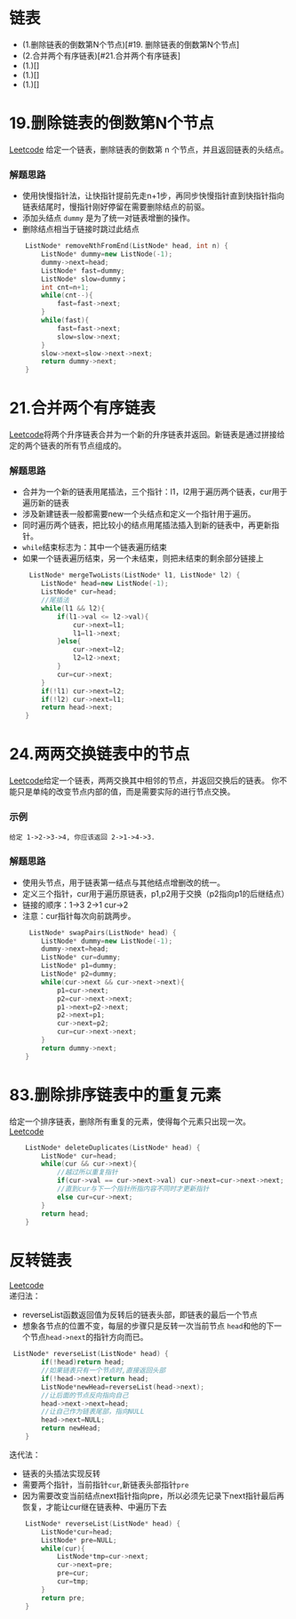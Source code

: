 链表  
=========
* (1.删除链表的倒数第N个节点)[#19. 删除链表的倒数第N个节点]
* (2.合并两个有序链表)[#21.合并两个有序链表]
* (1.)[]
* (1.)[]
* (1.)[]

19.删除链表的倒数第N个节点
====================
[Leetcode](https://leetcode-cn.com/problems/remove-nth-node-from-end-of-list/)  给定一个链表，删除链表的倒数第 n 个节点，并且返回链表的头结点。
### 解题思路
* 使用快慢指针法，让快指针提前先走n+1步，再同步快慢指针直到快指针指向链表结尾时，慢指针刚好停留在需要删除结点的前驱。
* 添加头结点 `dummy` 是为了统一对链表增删的操作。
* 删除结点相当于链接时跳过此结点
```cpp
    ListNode* removeNthFromEnd(ListNode* head, int n) {
        ListNode* dummy=new ListNode(-1);
        dummy->next=head;
        ListNode* fast=dummy;
        ListNode* slow=dummy；
        int cnt=n+1;
        while(cnt--){
            fast=fast->next;
        }
        while(fast){
            fast=fast->next;
            slow=slow->next;
        }
        slow->next=slow->next->next;
        return dummy->next;
    }
```
21.合并两个有序链表
==============
[Leetcode](https://leetcode-cn.com/problems/merge-two-sorted-lists/)将两个升序链表合并为一个新的升序链表并返回。新链表是通过拼接给定的两个链表的所有节点组成的。
### 解题思路
* 合并为一个新的链表用尾插法，三个指针：l1，l2用于遍历两个链表，cur用于遍历新的链表
* 涉及新建链表一般都需要new一个头结点和定义一个指针用于遍历。
* 同时遍历两个链表，把比较小的结点用尾插法插入到新的链表中，再更新指针。
*  `while`结束标志为：其中一个链表遍历结束
* 如果一个链表遍历结束，另一个未结束，则把未结束的剩余部分链接上
```cpp
     ListNode* mergeTwoLists(ListNode* l1, ListNode* l2) {
        ListNode* head=new ListNode(-1);
        ListNode* cur=head;
        //尾插法
        while(l1 && l2){
            if(l1->val <= l2->val){
                cur->next=l1;
                l1=l1->next;
            }else{
                cur->next=l2;
                l2=l2->next;
            }
            cur=cur->next;
        }
        if(!l1) cur->next=l2;
        if(!l2) cur->next=l1;
        return head->next;
    }
```
24.两两交换链表中的节点
===============
[Leetcode](https://leetcode-cn.com/problems/swap-nodes-in-pairs/)给定一个链表，两两交换其中相邻的节点，并返回交换后的链表。
你不能只是单纯的改变节点内部的值，而是需要实际的进行节点交换。
### 示例
```
给定 1->2->3->4, 你应该返回 2->1->4->3.
```
### 解题思路
* 使用头节点，用于链表第一结点与其他结点增删改的统一。
* 定义三个指针，cur用于遍历原链表，p1,p2用于交换（p2指向p1的后继结点）
* 链接的顺序：1->3  2->1 cur->2
* 注意：cur指针每次向前跳两步。
```cpp
     ListNode* swapPairs(ListNode* head) {
        ListNode* dummy=new ListNode(-1);
        dummy->next=head;
        ListNode* cur=dummy;
        ListNode* p1=dummy;
        ListNode* p2=dummy;
        while(cur->next && cur->next->next){
            p1=cur->next;
            p2=cur->next->next;
            p1->next=p2->next;
            p2->next=p1;
            cur->next=p2;
            cur=cur->next->next;
        }
        return dummy->next;
    }
```



83.删除排序链表中的重复元素  
===========================  
给定一个排序链表，删除所有重复的元素，使得每个元素只出现一次。  
[Leetcode](https://leetcode-cn.com/problems/remove-duplicates-from-sorted-list/)  
```cpp
    ListNode* deleteDuplicates(ListNode* head) {
        ListNode* cur=head;
        while(cur && cur->next){
            //越过所以重复指针
            if(cur->val == cur->next->val) cur->next=cur->next->next;
            //直到cur与下一个指针所指内容不同时才更新指针
            else cur=cur->next; 
        }
        return head;
    }

```


反转链表  
============
[Leetcode](https://leetcode-cn.com/problems/reverse-linked-list/)   
递归法：
* reverseList函数返回值为反转后的链表头部，即链表的最后一个节点
* 想象各节点的位置不变，每层的步骤只是反转一次当前节点 `head`和他的下一个节点`head->next`的指针方向而已。  
```cpp
 ListNode* reverseList(ListNode* head) {
        if(!head)return head;
        //如果链表只有一个节点时,直接返回头部
        if(!head->next)return head;
        ListNode*newHead=reverseList(head->next);
        //让后面的节点反向指向自己
        head->next->next=head;
        //让自己作为链表尾部，指向NULL
        head->next=NULL;
        return newHead;
    }
```
迭代法：
* 链表的头插法实现反转
* 需要两个指针，当前指针`cur`,新链表头部指针`pre`
* 因为需要改变当前结点next指针指向pre，所以必须先记录下next指针最后再恢复，才能让cur继在链表种、中遍历下去  
```cpp
    ListNode* reverseList(ListNode* head) {
        ListNode*cur=head;
        ListNode* pre=NULL;
        while(cur){
            ListNode*tmp=cur->next;
            cur->next=pre;
            pre=cur;
            cur=tmp;
        }
        return pre;
    }
```
